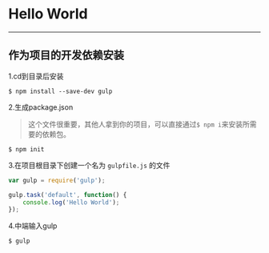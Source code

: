 # Hello World
---

## 作为项目的开发依赖安装

1.cd到目录后安装

```
$ npm install --save-dev gulp
```

2.生成package.json

> 这个文件很重要，其他人拿到你的项目，可以直接通过`$ npm i`来安装所需要的依赖包。

```
$ npm init
```

3.在项目根目录下创建一个名为 `gulpfile.js` 的文件

```js
var gulp = require('gulp');

gulp.task('default', function() {
    console.log('Hello World');
});
```

4.中端输入gulp

```
$ gulp
```




